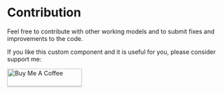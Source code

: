 
# Contribution

Feel free to contribute with other working models and to submit fixes and improvements to the code.

If you like this custom component and it is useful for you, please consider support me:

<a href="https://www.buymeacoffee.com/XAF0dnBOG" target="_blank"><img src="https://www.buymeacoffee.com/assets/img/custom_images/orange_img.png" alt="Buy Me A Coffee" style="height: 41px !important;width: 174px !important;box-shadow: 0px 3px 2px 0px rgba(190, 190, 190, 0.5) !important;-webkit-box-shadow: 0px 3px 2px 0px rgba(190, 190, 190, 0.5) !important;" ></a>